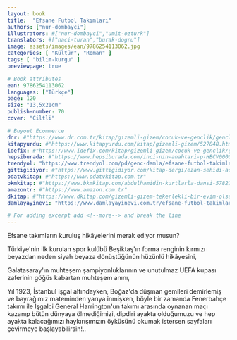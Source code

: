 ```yaml
---
layout: book
title:  "Efsane Futbol Takımları"
authors: ["nur-dombayci"]
illustrators: #["nur-dombayci","umit-ozturk"]
translators: #["naci-turan","burak-dogru"]
image: assets/images/ean/9786254113062.jpg
categories: [ "Kültür", "Roman" ]
tags: [ "bilim-kurgu" ]
previewpage: true

# Book attributes
ean: 9786254113062
languages: ["Türkçe"]
page: 120
size: "13,5x21cm"
publish-number: 70
cover: "Ciltli"

# Buyout Ecommerce
dnr: #"https://www.dr.com.tr/kitap/gizemli-gizem/cocuk-ve-genclik/genclik-10-yas/roman-oyku/urunno=0001857499001"
kitapyurdu: #"https://www.kitapyurdu.com/kitap/gizemli-gizem/527848.html&filter_name=Gizemli+Gizem"
idefix: #"https://www.idefix.com/kitap/gizemli-gizem/cocuk-ve-genclik/genclik-10-yas/roman-oyku/urunno=0001857499001"
hepsiburada: #"https://www.hepsiburada.com/inci-nin-anahtari-p-HBCV000037ZQ0U"
trendyol: "https://www.trendyol.com/pd/genc-damla/efsane-futbol-takimlari-p-382801453"
gittigidiyor: #"https://www.gittigidiyor.com/kitap-dergi/ezan-sehidi-adnan-menderes_pdp_732728793"
odatvkitap: #"https://www.odatvkitap.com.tr"
bkmkitap: #"https://www.bkmkitap.com/abdulhamidin-kurtlarla-dansi-578226"
amazontr: #"https://www.amazon.com.tr"
dkitap: #"https://www.dkitap.com/gizemli-gizem-tekerlekli-bir-evim-olsa"
damlayayinevi: "https://www.damlayayinevi.com.tr/efsane-futbol-takimlari"

# For adding excerpt add <!--more--> and break the line
---
```

Efsane takımların kuruluş hikâyelerini merak ediyor musun?

Türkiye'nin ilk kurulan spor kulübü Beşiktaş'ın forma renginin kırmızı beyazdan neden siyah beyaza dönüştüğünün hüzünlü hikâyesini,

Galatasaray'ın muhteşem şampiyonluklarının ve unutulmaz UEFA kupası zaferinin göğüs kabartan muhteşem anını,

Yıl 1923, İstanbul işgal altındayken, Boğaz'da düşman gemileri demirlemiş ve bayrağımız mateminden yarıya inmişken, böyle bir zamanda Fenerbahçe takımı ile İşgalci General Harrington'un takımı arasında oynanan maçı kazanıp bütün dünyaya ölmediğimizi, dipdiri ayakta olduğumuzu ve hep ayakta kalacağımızı haykırışımızın öyküsünü okumak istersen sayfaları çevirmeye başlayabilirsin!..
<!--more--> 